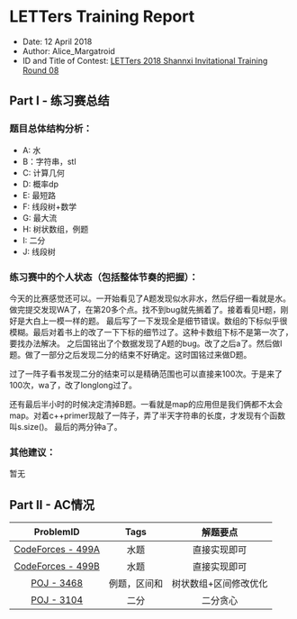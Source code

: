 # LETTers Training Report

- Date: 12 April 2018
- Author: Alice_Margatroid
- ID and Title of Contest: [LETTers 2018 Shannxi Invitational Training Round 08](https://vjudge.net/contest/221927)

## Part I - 练习赛总结

### 题目总体结构分析：

- A: 水
- B：字符串，stl
- C: 计算几何
- D: 概率dp
- E: 最短路
- F: 线段树+数学
- G: 最大流
- H: 树状数组，例题
- I: 二分
- J: 线段树


### 练习赛中的个人状态（包括整体节奏的把握）：

今天的比赛感觉还可以。一开始看见了A题发现似水非水，然后仔细一看就是水。做完提交发现WA了，在第20多个点。找不到bug就先搁着了。接着看见H题，刚好是大白上一模一样的题。
最后写了一下发现全是细节错误。数组的下标似乎很模糊。最后对着书上的改了一下下标的细节过了。这种卡数组下标不是第一次了，要找办法解决。
之后国铭出了个数据发现了A题的bug。改了之后a了。然后做I题。做了一部分之后发现二分的结束不好确定。这时国铭过来做D题。

过了一阵子看书发现二分的结束可以是精确范围也可以直接来100次。于是来了100次，wa了，改了longlong过了。

还有最后半小时的时候决定清掉B题。一看就是map的应用但是我们俩都不太会map。对着c++primer现敲了一阵子，弄了半天字符串的长度，才发现有个函数叫s.size()。
最后的两分钟a了。


### 其他建议：

暂无

## Part II - AC情况
| ProblemID | Tags | 解题要点 | 
| :-: | :-: | :-: | 
| [CodeForces - 499A](https://vjudge.net/contest/221927#problem/A) | 水题 | 直接实现即可 | 
| [CodeForces - 499B](https://vjudge.net/contest/221927#problem/B) | 水题 | 直接实现即可 | 
| [POJ - 3468](https://vjudge.net/contest/221927#problem/H) | 例题，区间和 | 树状数组+区间修改优化 | 
| [POJ - 3104](https://vjudge.net/contest/221927#problem/I) | 二分 | 二分贪心 | 

